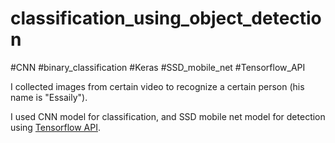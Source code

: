 # classification_using_object_detection
#CNN   #binary_classification    #Keras    #SSD_mobile_net   #Tensorflow_API


I collected images from certain video to recognize a certain person (his name is "Essaily").

I used CNN model for classification, and SSD mobile net model for detection using [Tensorflow API](https://github.com/tensorflow/models/tree/master/research/object_detection).
